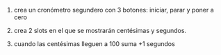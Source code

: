 1. crea un cronómetro segundero con 3 botones: iniciar, parar y poner a cero

2. crea 2 slots en el que se mostrarán centésimas y segundos.

3. cuando las centésimas lleguen a 100 suma +1 segundos